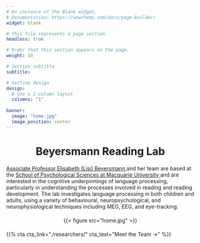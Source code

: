 ```yaml
---
# An instance of the Blank widget.
# Documentation: https://wowchemy.com/docs/page-builder/
widget: blank

# This file represents a page section.
headless: true

# Order that this section appears on the page.
weight: 10

# Section subtitle
subtitle:

# Section design
design:
  # Use a 1-column layout
  columns: "1"
  
banner:
  image: "home.jpg"
  image_position: center
---
```


<html>
<head>
  <style>
    /* Center align the h3 heading and make it bold, with a smaller size */
    h3 {
      text-align: center;
      font-weight: bold;  /* Ensures the heading is bold */
      font-size: 28px; /* Adjusted smaller size */
      margin-bottom: 20px; /* Adds some space below the heading */
    }

    /* Center align the paragraph text with a smaller font size and make the description smaller */
    p {
      text-align: center;
      font-size: 14px; /* Smaller font size for the description text */
      line-height: 1.6;
      margin-bottom: 20px; /* Reduces the space below the paragraph */
    }

    /* Center the image container and image */
    .image-container {
      text-align: center;
      margin-top: 20px; /* Adds space above the image */
      margin-bottom: 20px; /* Adds space below the image */
    }

    .image-container img {
      display: block; /* Ensures the image behaves as a block element */
      margin-left: auto;
      margin-right: auto; /* Centers the image horizontally */
      max-width: 100%; /* Ensures the image doesn't overflow its container */
    }

    /* Adjust the space after the "Meet the Team" button */
    .cta-container {
      margin-bottom: 10px; /* Reduces space between button and next section */
    }
  </style>
</head>
<body>

  <!-- Heading for the lab (now h3) -->
  <h3>Beyersmann Reading Lab</h3>

  <!-- Body text with linked researcher and university info -->
  <p>
    <a href="https://beyersmannlab.cogscience.org/author/associate-professor-elisabeth-lisi-beyersmann/" target="_blank">
      Associate Professor Elisabeth (Lisi) Beyersmann
    </a> and her team are based at the 
    <a href="https://www.mq.edu.au/about/about-the-university/our-faculties/medicine-and-health-sciences/departments-and-centres/department-of-psychology" target="_blank">
      School of Psychological Sciences at Macquarie University
    </a> and are interested in the cognitive underpinnings of language processing, particularly in understanding the processes involved in reading and reading development. 
    The lab investigates language processing in both children and adults, using a variety of behavioural, neuropsychological, and neurophysiological techniques including MEG, EEG, and eye-tracking.
  </p>

  <!-- Image below the text (without caption) -->
  <div class="image-container">
    {{< figure src="home.jpg" >}} <!-- Image without caption -->
  </div>

  <!-- Call to action for "Meet the Team" with adjusted margin-bottom -->
  <div class="cta-container">
    {{% cta cta_link="./researchers/" cta_text="Meet the Team →" %}}
  </div>

</body>
</html>


  

